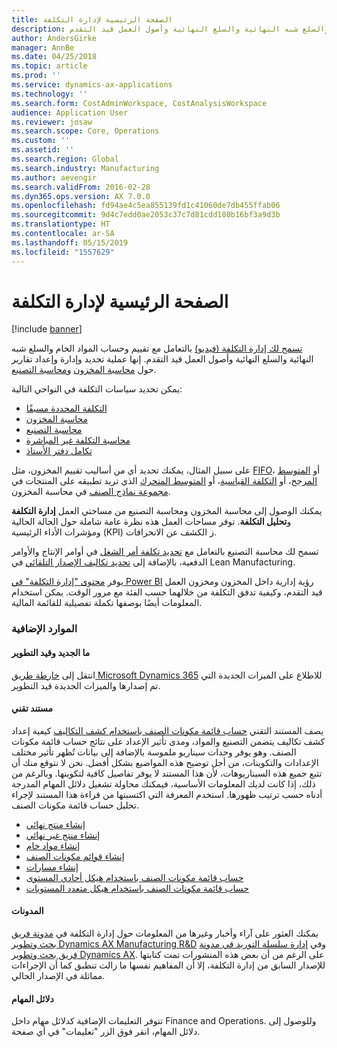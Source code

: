```yaml
---
title: الصفحة الرئيسية لإدارة التكلفة
description: تسمح لك إدارة التكلفة بالتعامل مع تقييم وحساب المواد الخام والسلع شبه النهائية والسلع النهائية وأصول العمل قيد التقدم‬.
author: AndersGirke
manager: AnnBe
ms.date: 04/25/2018
ms.topic: article
ms.prod: ''
ms.service: dynamics-ax-applications
ms.technology: ''
ms.search.form: CostAdminWorkspace, CostAnalysisWorkspace
audience: Application User
ms.reviewer: josaw
ms.search.scope: Core, Operations
ms.custom: ''
ms.assetid: ''
ms.search.region: Global
ms.search.industry: Manufacturing
ms.author: aevengir
ms.search.validFrom: 2016-02-28
ms.dyn365.ops.version: AX 7.0.0
ms.openlocfilehash: fd94ae4c5ea855139fd1c41060de7db455ffab06
ms.sourcegitcommit: 9d4c7edd0ae2053c37c7d81cdd180b16bf3a9d3b
ms.translationtype: HT
ms.contentlocale: ar-SA
ms.lasthandoff: 05/15/2019
ms.locfileid: "1557629"
---
```

# <a name="cost-management-home-page"></a>الصفحة الرئيسية لإدارة التكلفة

[!include [banner](../includes/banner.md)]

[تسمح لك إدارة التكلفة (فيديو)](https://www.youtube.com/watch?v=vXzlC-mOBcg&feature=youtu.be) بالتعامل مع تقييم وحساب المواد الخام والسلع شبه النهائية والسلع النهائية وأصول العمل قيد التقدم‬. إنها عملية تحديد وإدارة وإعداد تقارير حول [محاسبة المخزون](cost-object.md) و[محاسبة التصنيع](bom-calculations.md).

يمكن تحديد سياسات التكلفة في النواحي التالية: 
-  [التكلفة المحددة مسبقًا](costing-versions.md)
-  [محاسبة المخزون](cost-object.md)
-  [محاسبة التصنيع](bom-calculations.md)
-  [محاسبة التكلفة غير المباشرة](costing-sheets.md)
-  [تكامل دفتر الأستاذ](production-order-cost-analysis.md)

على سبيل المثال، يمكنك تحديد أي من أساليب تقييم المخزون، مثل [FIFO](fifo-physical-value-marking.md)، أو [المتوسط المرجح‬](weighted-average-physical-value-marking.md)، أو [التكلفة القياسية‬](prerequisites-standard-costs.md)، أو [المتوسط المتحرك‬](moving-average.md) الذي تريد تطبيقه على المنتجات في [مجموعة نماذج الصنف‬](../inventory/reserve-inventory-quantities.md) في محاسبة المخزون.

يمكنك الوصول إلى محاسبة المخزون ومحاسبة التصنيع من مساحتي العمل **إدارة التكلفة** و**تحليل التكلفة**. توفر مساحات العمل هذه نظرة عامة شاملة حول الحالة الحالية ومؤشرات الأداء الرئيسية (KPI) ز الكشف عن الانحرافات. 

تسمح لك محاسبة التصنيع بالتعامل مع [تحديد تكلفة أمر الشغل](production-order-cost-analysis.md) في أوامر الإنتاج والأوامر الدفعية، بالإضافة إلى [تحديد تكاليف الإصدار التلقائي](backflush-costing.md) في Lean Manufacturing.

يوفر [محتوى "إدارة التكلفة" في Power BI](../../dev-itpro/analytics/cost-management-content-pack.md) رؤية إدارية داخل المخزون ومخزون العمل قيد التقدم، وكيفية تدفق التكلفة من خلالهما حسب الفئة مع مرور الوقت. يمكن استخدام المعلومات أيضًا بوصفها تكملة تفصيلية للقائمة المالية.

### <a name="additional-resources"></a>الموارد الإضافية

#### <a name="whats-new-and-in-development"></a>ما الجديد وقيد التطوير

انتقل إلى [خارطة طريق Microsoft Dynamics 365](https://roadmap.dynamics.com/) للاطلاع على الميزات الجديدة التي تم إصدارها والميزات الجديدة قيد التطوير. 

#### <a name="white-paper"></a>مستند تقني
يصف المستند التقني [حساب قائمة مكونات الصنف باستخدام كشف التكاليف](https://mbs.microsoft.com/customersource/northamerica/AX/learning/documentation/white-papers/365operationsbomcalsheet) كيفية إعداد كشف تكاليف يتضمن التصنيع والمواد، ومدى تأثير الإعداد على نتائج حساب قائمة مكونات الصنف. وهو يوفر وحدات سيناريو ملموسة بالإضافة إلى بيانات تُظهر تأثير مختلف الإعدادات والتكوينات، من أجل توضيح هذه المواضيع بشكل أفضل. نحن لا نتوقع منك أن تتبع جميع هذه السيناريوهات، لأن هذا المستند لا يوفر تفاصيل كافية لتكوينها. وبالرغم من ذلك، إذا كانت لديك المعلومات الأساسية، فيمكنك محاولة تشغيل دلائل المهام المدرجة أدناه حسب ترتيب ظهورها. استخدم المعرفة التي اكتسبتها من قراءة هذا المستند لإجراء تحليل حساب قائمة مكونات الصنف. 

-  [إنشاء منتج نهائي](tasks/create-finished-product-2016-02.md)
-  [إنشاء منتج غير نهائي](tasks/create-semi-finished-product-2016-02.md)
-  [إنشاء مواد خام‬](tasks/create-raw-materials-2016-02.md)
-  [إنشاء قوائم مكونات الصنف](tasks/create-boms-2016-02.md)
-  [إنشاء مسارات](tasks/create-routes-2016-02.md)
-  [حساب قائمة مكونات الصنف باستخدام هيكل أحادي المستوى](tasks/calculate-bom-single-level-structure-2016-02.md)
-  [حساب قائمة مكونات الصنف باستخدام هيكل متعدد المستويات](tasks/calculate-bom-multilevel-structure-2016-02.md)


#### <a name="blogs"></a>المدونات
يمكنك العثور على آراء وأخبار وغيرها من المعلومات حول إدارة التكلفة في [مدونة فريق بحث وتطوير Dynamics AX Manufacturing R&D](https://blogs.msdn.microsoft.com/axmfg) وفي [إدارة سلسلة التوريد في مدونة فريق بحث وتطوير Dynamics AX](https://blogs.msdn.microsoft.com/dynamicsaxscm). على الرغم من أن بعض هذه المنشورات تمت كتابتها للإصدار السابق من إدارة التكلفة، إلا أن المفاهيم نفسها ما زالت تنطبق كما أن الإجراءات مماثلة في الإصدار الحالي.

#### <a name="task-guides"></a>دلائل المهام
تتوفر التعليمات الإضافية كدلائل مهام داخل Finance and Operations. وللوصول إلى دلائل المهام، انقر فوق الزر "تعليمات" في أي صفحة.

